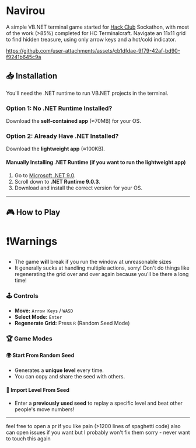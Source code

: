 # Navirou  
A simple VB.NET terminal game started for [Hack Club](https://hackclub.com) Sockathon, with most of the work (>85%) completed for HC Terminalcraft. Navigate an 11x11 grid to find hidden treasure, using only arrow keys and a hot/cold indicator.  

https://github.com/user-attachments/assets/cb1dfdae-9f79-42af-bd90-f9241b645c9a

## 📥 Installation  

You'll need the .NET runtime to run VB.NET projects in the terminal.  

### Option 1: No .NET Runtime Installed?  
Download the **self-contained app** (≈70MB) for your OS.  

### Option 2: Already Have .NET Installed?  
Download the **lightweight app** (≈100KB).  

#### Manually Installing .NET Runtime (if you want to run the lightweight app)  
1. Go to [Microsoft .NET 9.0](https://dotnet.microsoft.com/en-us/download/dotnet/9.0).  
2. Scroll down to **.NET Runtime 9.0.3**.  
3. Download and install the correct version for your OS.  

---

## 🎮 How to Play

# ❗Warnings
- The game **will** break if you run the window at unreasonable sizes
- It generally sucks at handling multiple actions, sorry! Don't do things like regenerating the grid over and over again because you'll be there a long time!

### 🕹️ Controls  
- **Move:** `Arrow Keys` / `WASD`  
- **Select Mode:** `Enter`  
- **Regenerate Grid:** Press `R` (Random Seed Mode)  

### 🏆 Game Modes  
#### 🌍 Start From Random Seed  
- Generates a **unique level** every time.  
- You can copy and share the seed with others.  

#### 🔢 Import Level From Seed  
- Enter a **previously used seed** to replay a specific level and beat other people's move numbers!

---

feel free to open a pr if you like pain (>1200 lines of spaghetti code)
also can open issues if you want but I probably won't fix them sorry - never want to touch this again
